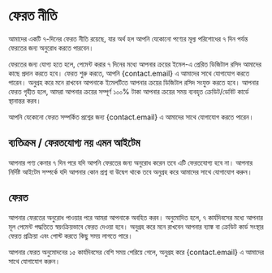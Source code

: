 # ফেরত নীতি

আমাদের একটি ৭-দিনের ফেরত নীতি রয়েছে, যার অর্থ হল আপনি যেকোনো পণ্যের মূল্য পরিশোধের ৭ দিন পর্যন্ত ফেরতের জন্য অনুরোধ করতে পারবেন।

ফেরতের জন্য যোগ্য হতে হলে, পেমেন্ট করার ৭ দিনের মধ্যে আপনার ক্রয়ের ইমেল-এ প্রেরিত ডিজিটাল রসিদ আমাদের কাছে প্রদান করতে হবে। ফেরত শুরু করতে, আপনি {contact.email} এ আমাদের সাথে যোগাযোগ করতে পারেন। অনুগ্রহ করে মনে রাখবেন আপনাকে ইমেলটিতে আপনার ক্রয়ের ডিজিটাল রসিদ সংযুক্ত করতে হবে। আপনার ফেরত গৃহীত হলে, আমরা আপনার ক্রয়ের সম্পূর্ণ ১০০% টাকা আপনার ক্রয়ের সময় ব্যবহৃত ক্রেডিট/ডেবিট কার্ডে স্থানান্তর করব।

আপনি যেকোনো ফেরত সম্পর্কিত প্রশ্নের জন্য {contact.email} এ আমাদের সাথে যোগাযোগ করতে পারেন।

## ব্যতিক্রম / ফেরতযোগ্য নয় এমন আইটেম

আপনার পণ্য কেনার ৭ দিন পরে যদি আপনি ফেরতের জন্য অনুরোধ করেন তবে এটি ফেরতযোগ্য হবে না। আপনার নির্দিষ্ট আইটেম সম্পর্কে যদি আপনার কোন প্রশ্ন বা উদ্বেগ থাকে তবে অনুগ্রহ করে আমাদের সাথে যোগাযোগ করুন।

## ফেরত

আপনার ফেরতের অনুরোধ পাওয়ার পরে আমরা আপনাকে অবহিত করব। অনুমোদিত হলে, ৭ কার্যদিবসের মধ্যে আপনার মূল পেমেন্ট পদ্ধতিতে স্বয়ংক্রিয়ভাবে ফেরত দেওয়া হবে। অনুগ্রহ করে মনে রাখবেন আপনার ব্যাঙ্ক বা ক্রেডিট কার্ড সংস্থার ফেরত প্রক্রিয়া এবং পোস্ট করতে কিছু সময় লাগতে পারে।

আপনার ফেরত অনুমোদনের ১৫ কার্যদিবসের বেশি সময় পেরিয়ে গেলে, অনুগ্রহ করে {contact.email} এ আমাদের সাথে যোগাযোগ করুন।
